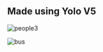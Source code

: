 ## Made using Yolo V5

![people3](https://github.com/user-attachments/assets/218f6044-aa95-4fbb-a026-f9fc8609d2a0)

![bus](https://github.com/user-attachments/assets/7dc2a123-2dd9-4bbb-956f-2b44c4aa291b)

